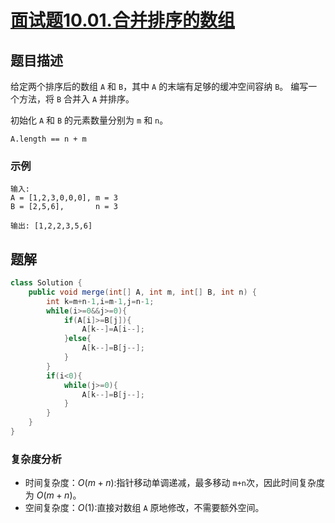# [面试题10.01.合并排序的数组](https://leetcode-cn.com/problems/sorted-merge-lcci/)
## 题目描述
给定两个排序后的数组 `A` 和 `B`，其中 `A` 的末端有足够的缓冲空间容纳 `B`。 编写一个方法，将 `B` 合并入 `A` 并排序。

初始化 `A` 和 `B` 的元素数量分别为 `m` 和 `n`。

`A.length == n + m`
### 示例
```
输入:
A = [1,2,3,0,0,0], m = 3
B = [2,5,6],       n = 3

输出: [1,2,2,3,5,6]
```
## 题解
```java
class Solution {
    public void merge(int[] A, int m, int[] B, int n) {
        int k=m+n-1,i=m-1,j=n-1;
        while(i>=0&&j>=0){
            if(A[i]>=B[j]){
                A[k--]=A[i--];
            }else{
                A[k--]=B[j--];
            }
        }
        if(i<0){
            while(j>=0){
                A[k--]=B[j--];
            }
        }
    }
}
```
### 复杂度分析
- 时间复杂度：$O(m+n)$:指针移动单调递减，最多移动 `m+n`次，因此时间复杂度为 $O(m+n)$。
- 空间复杂度：$O(1)$:直接对数组 `A` 原地修改，不需要额外空间。
